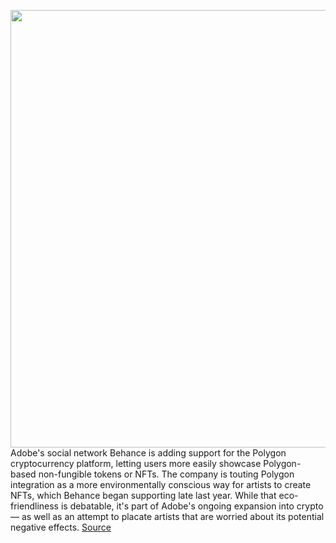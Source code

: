 <img src='https://cdn.vox-cdn.com/thumbor/IEsKmVIlh8XnXKB8q441vAZ8nj0=/0x0:2040x1360/1200x800/filters:focal(857x517:1183x843)/cdn.vox-cdn.com/uploads/chorus_image/image/70598831/acastro_210329_1777_nft_0004.0.jpg' width='700px' /><br/>
Adobe's social network Behance is adding support for the Polygon cryptocurrency platform, letting users more easily showcase Polygon-based non-fungible tokens or NFTs. The company is touting Polygon integration as a more environmentally conscious way for artists to create NFTs, which Behance began supporting late last year. While that eco-friendliness is debatable, it's part of Adobe's ongoing expansion into crypto — as well as an attempt to placate artists that are worried about its potential negative effects.
<a href='https://www.theverge.com/2022/3/9/22967057/adobe-nft-behance-polygon-blockchain-support'> Source <a/>